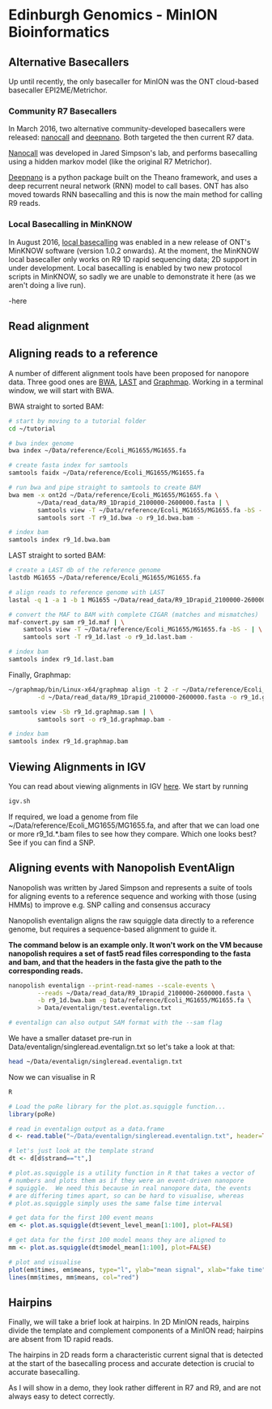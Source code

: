# Edinburgh Genomics - MinION Bioinformatics

## Alternative Basecallers

Up until recently, the only basecaller for MinION was the ONT cloud-based basecaller EPI2ME/Metrichor. 

### Community R7 Basecallers

In March 2016, two alternative community-developed basecallers were released: [nanocall](http://biorxiv.org/content/early/2016/03/28/046086) and [deepnano](http://arxiv.org/abs/1603.09195). Both targeted the then current R7 data.

[Nanocall](https://github.com/mateidavid/nanocall) was developed in Jared Simpson's lab, and performs basecalling using a hidden markov model (like the original R7 Metrichor).

[Deepnano](https://bitbucket.org/vboza/deepnano) is a python package built on the Theano framework, and uses a deep recurrent neural network (RNN) model to call bases. ONT has also moved towards RNN basecalling and this is now the main method for calling R9 reads.

### Local Basecalling in MinKNOW

In August 2016, [local basecalling](https://nanoporetech.com/about-us/news/local-basecalling-now-available-enabling-minion-usage-field) was enabled in a new release of ONT's MinKNOW software (version 1.0.2 onwards). At the moment, the MinKNOW local basecaller only works on R9 1D rapid sequencing data; 2D support in under development. Local basecalling is enabled by two new protocol scripts in MinKNOW, so sadly we are unable to demonstrate it here (as we aren't doing a live run).

-here

<!---
Up until recently, the only basecaller for MinION was the ONT cloud-based basecaller EPI2ME/Metrichor. However, two alternative basecallers were recently developed in the community: [nanocall](http://biorxiv.org/content/early/2016/03/28/046086) and [deepnano](http://arxiv.org/abs/1603.09195). They were released almost simultaneously. We are going to take a quick look at each of them here.

### Nanocall

[Nanocall](https://github.com/mateidavid/nanocall) was developed in Jared Simpson's lab, and performs basecalling using a hidden markov model (like the original Metrichor). For reasons of time, we have put just a couple of pre-basecalled files in ~/Data/pre_basecall. We can basecall them with nanocall like this:

```sh
nanocall/bin/nanocall -t 2 ~/Data/pre_basecall >~/Data/pre_basecall/nanocall_output.fa 2>~/Data/pre_basecall/nanocall.log
```

Nanocall just does 1D basecalling at the moment. In the ouptput file, you will find template and complement basecalls for both files.

### Deepnano

[Deepnano](https://bitbucket.org/vboza/deepnano) uses a deep recurrent neural network (RNN) model to call bases. ONT is also moving towards RNN basecalling and it is likely this will be the main method for calling R9 (and future data) going forward. Deepnano is a python package built on the Theano framework. This has quite a few depedencies, so we installed them in a virtual environment. You can activate the environment like this:

```sh
source deep_ve/bin/activate
```

We can then run deepnano on a directory of FAST5 files like this:

```sh
cd ~/deepnano
python basecall_no_metrichor.py --directory ~/Data/pre_basecall --output ~/Data/pre_basecall/deepnano.fasta
cd ..
deactivate
```

Sadly, this is currently failing on the vm's with strange errors (the software is still experimental). It works on my laptop though...
--->

## Read alignment

## Aligning reads to a reference

A number of different alignment tools have been proposed for nanopore data. Three good ones are [BWA](http://bio-bwa.sourceforge.net/), [LAST](http://last.cbrc.jp/) and [Graphmap](https://github.com/isovic/graphmap). Working in a terminal window, we will start with BWA.

BWA straight to sorted BAM:

```sh
# start by moving to a tutorial folder
cd ~/tutorial

# bwa index genome
bwa index ~/Data/reference/Ecoli_MG1655/MG1655.fa

# create fasta index for samtools
samtools faidx ~/Data/reference/Ecoli_MG1655/MG1655.fa

# run bwa and pipe straight to samtools to create BAM
bwa mem -x ont2d ~/Data/reference/Ecoli_MG1655/MG1655.fa \
        ~/Data/read_data/R9_1Drapid_2100000-2600000.fasta | \
        samtools view -T ~/Data/reference/Ecoli_MG1655/MG1655.fa -bS - | \
        samtools sort -T r9_1d.bwa -o r9_1d.bwa.bam -

# index bam
samtools index r9_1d.bwa.bam
```

LAST straight to sorted BAM:

```sh
# create a LAST db of the reference genome
lastdb MG1655 ~/Data/reference/Ecoli_MG1655/MG1655.fa

# align reads to reference genome with LAST
lastal -q 1 -a 1 -b 1 MG1655 ~/Data/read_data/R9_1Drapid_2100000-2600000.fasta > r9_1d.maf

# convert the MAF to BAM with complete CIGAR (matches and mismatches)
maf-convert.py sam r9_1d.maf | \
    samtools view -T ~/Data/reference/Ecoli_MG1655/MG1655.fa -bS - | \
    samtools sort -T r9_1d.last -o r9_1d.last.bam -

# index bam
samtools index r9_1d.last.bam
```

Finally, Graphmap:

```sh
~/graphmap/bin/Linux-x64/graphmap align -t 2 -r ~/Data/reference/Ecoli_MG1655/MG1655.fa \
        -d ~/Data/read_data/R9_1Drapid_2100000-2600000.fasta -o r9_1d.graphmap.sam

samtools view -Sb r9_1d.graphmap.sam | \
        samtools sort -o r9_1d.graphmap.bam - 

# index bam
samtools index r9_1d.graphmap.bam
```

## Viewing Alignments in IGV

You can read about viewing alignments in IGV [here](https://www.broadinstitute.org/software/igv/AlignmentData). We start by running 

```sh
igv.sh
```

If required, we load a genome from file ~/Data/reference/Ecoli_MG1655/MG1655.fa, and after that we can load one or more r9_1d.*.bam files to see how they compare. Which one looks best? See if you can find a SNP.

<!---
## Assessing the accuracy of alignment
Aaron Quinlan has written a few useful scripts to work with nanopore data available on [github](https://github.com/arq5x/nanopore-scripts/).  We can use these to generate some statistics on the quality of alignments.  Unfortunately, at present the indel counting only works with LAST (not BWA or Graphmap), due to differences in the cigar strings:

```bash
# count errors
python ~/nanopore-scripts/count-errors.py r9_1d.last.bam > r9_1d.last.profile.txt

# take a look
head 2D_vs_MG1655.last.profile.txt
```

We can visualise these in R:

```bash
R
```
```R
prof <- read.table("2D_vs_MG1655.last.profile.txt", header=TRUE, sep="\t", stringsAsFactors=FALSE)

# plot alignment length against read length
plot(prof$read_len, prof$align_len, xlab="Read Length", ylab="Aln length", pch=16)

# find the maximum aligned length
max(prof$align_len)
prof[ prof$align_len == max(prof$align_len) , ]
```

In their [Gigascience paper](http://www.gigasciencejournal.com/content/3/1/22), Quick et al defined:

 Read percentage identity is defined as 100 * matches/(matches + deletions + insertions + mismatches)

We can calculate this in R:

```R
pid <- 100 * prof$matches / (prof$matches + prof$deletions + prof$insertions + prof$mismatches)

# show a boxplot
boxplot(pid, ylab="% ID", col="skyblue2", xlab="2D")
```

--->

## Aligning events with Nanopolish EventAlign

Nanopolish was written by Jared Simpson and represents a suite of tools for aligning events to a reference sequence and working with those (using HMMs) to improve e.g. SNP calling and consensus accuracy

Nanopolish eventalign aligns the raw squiggle data directly to a reference genome, but requires a sequence-based alignment to guide it.

**The command below is an example only. It won't work on the VM because nanopolish requires a set of fast5 read files corresponding to the fasta and bam, and that the headers in the fasta give the path to the corresponding reads.**

```bash
nanopolish eventalign --print-read-names --scale-events \
        --reads ~/Data/read_data/R9_1Drapid_2100000-2600000.fasta \
        -b r9_1d.bwa.bam -g Data/reference/Ecoli_MG1655/MG1655.fa \
        > Data/eventalign/test.eventalign.txt

# eventalign can also output SAM format with the --sam flag
```

We have a smaller dataset pre-run in Data/eventalign/singleread.eventalign.txt so let's take a look at that:

```bash
head ~/Data/eventalign/singleread.eventalign.txt
```

Now we can visualise in R

```bash
R
```
```R
# Load the poRe library for the plot.as.squiggle function...
library(poRe)

# read in eventalign output as a data.frame
d <- read.table("~/Data/eventalign/singleread.eventalign.txt", header=TRUE, sep="\t")

# let's just look at the template strand
dt <- d[d$strand=="t",]

# plot.as.squiggle is a utility function in R that takes a vector of
# numbers and plots them as if they were an event-driven nanopore
# squiggle.  We need this because in real nanopore data, the events
# are differing times apart, so can be hard to visualise, whereas
# plot.as.squiggle simply uses the same false time interval

# get data for the first 100 event means
em <- plot.as.squiggle(dt$event_level_mean[1:100], plot=FALSE)

# get data for the first 100 model means they are aligned to
mm <- plot.as.squiggle(dt$model_mean[1:100], plot=FALSE)

# plot and visualise
plot(em$times, em$means, type="l", ylab="mean signal", xlab="fake time")
lines(mm$times, mm$means, col="red")
```
## Hairpins

Finally, we will take a brief look at hairpins. In 2D MinION reads, hairpins divide the template and complement components of a MinION read; hairpins are absent from 1D rapid reads.

The hairpins in 2D reads form a characteristic current signal that is detected at the start of the basecalling process and accurate detection is crucial to accurate basecalling. 

As I will show in a demo, they look rather different in R7 and R9, and are not always easy to detect correctly.
